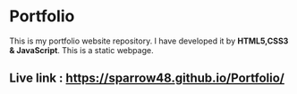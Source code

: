 # Portfolio

This is my portfolio website repository. I have developed it by **HTML5,CSS3 & JavaScript**. This is a static webpage.

## Live link : https://sparrow48.github.io/Portfolio/
